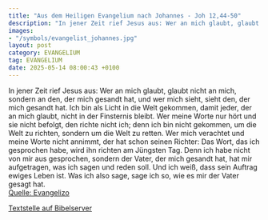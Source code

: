 ```yaml
---
title: "Aus dem Heiligen Evangelium nach Johannes - Joh 12,44-50"
description: "In jener Zeit rief Jesus aus: Wer an mich glaubt, glaubt nicht an mich, sondern an den, der mich gesandt hat, und wer mich sieht, sieht den, der mich gesandt hat. Ich bin als Licht in die Welt gekommen, damit jeder, der an mich glaubt, nicht in der Finsternis bleibt. Wer meine Wo...."
images:
- "/symbols/evangelist_johannes.jpg"
layout: post
category: EVANGELIUM
tag: EVANGELIUM
date: 2025-05-14 08:00:43 +0100
---
```

In jener Zeit rief Jesus aus: Wer an mich glaubt, glaubt nicht an mich, sondern an den, der mich gesandt hat,
und wer mich sieht, sieht den, der mich gesandt hat.
Ich bin als Licht in die Welt gekommen, damit jeder, der an mich glaubt, nicht in der Finsternis bleibt.
Wer meine Worte nur hört und sie nicht befolgt, den richte nicht ich; denn ich bin nicht gekommen, um die Welt zu richten, sondern um die Welt zu retten.<!--more-->
Wer mich verachtet und meine Worte nicht annimmt, der hat schon seinen Richter: Das Wort, das ich gesprochen habe, wird ihn richten am Jüngsten Tag.
Denn ich habe nicht von mir aus gesprochen, sondern der Vater, der mich gesandt hat, hat mir aufgetragen, was ich sagen und reden soll.
Und ich weiß, dass sein Auftrag ewiges Leben ist. Was ich also sage, sage ich so, wie es mir der Vater gesagt hat.<br>
[Quelle: Evangelizo](https://evangeliumtagfuertag.org/DE/gospel)

[Textstelle auf Bibelserver](https://www.bibleserver.com/EU/Johannes12,44-50)
